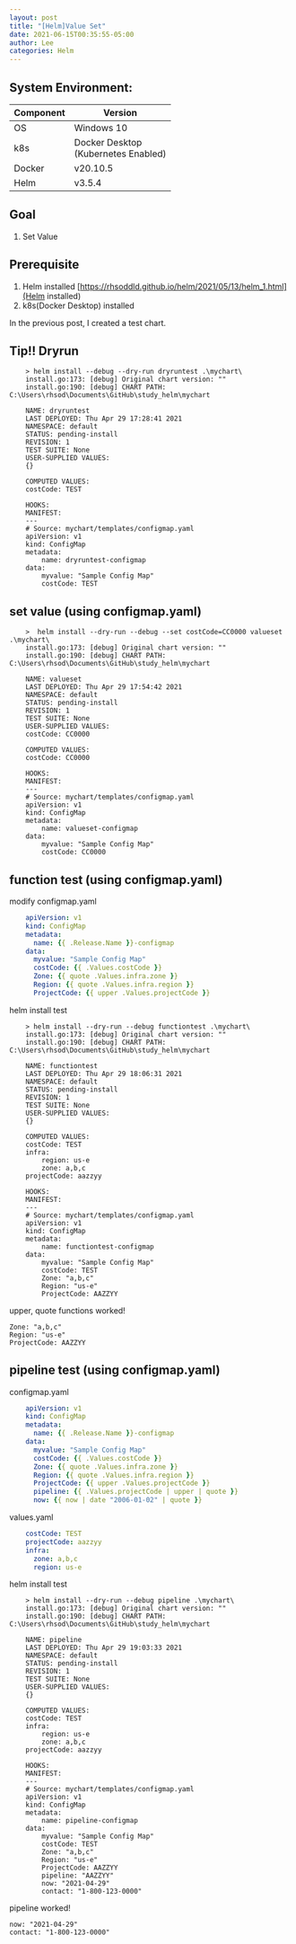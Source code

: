 ```yaml
---
layout: post
title: "[Helm]Value Set"
date: 2021-06-15T00:35:55-05:00
author: Lee
categories: Helm
---
```


## System Environment:  

|  Component  |  Version  |
| ---- | ---- |
|  OS  |  Windows 10  |
|  k8s  |  Docker Desktop <br>(Kubernetes Enabled)  |
|  Docker  |  v20.10.5  |
|  Helm  |  v3.5.4  |

## Goal
1. Set Value

## Prerequisite
1. Helm installed [https://rhsoddld.github.io/helm/2021/05/13/helm_1.html](Helm installed)  
2. k8s(Docker Desktop) installed

In the previous post, I created a test chart.  

## Tip!! Dryrun 

```console
	> helm install --debug --dry-run dryruntest .\mychart\
	install.go:173: [debug] Original chart version: ""
	install.go:190: [debug] CHART PATH: C:\Users\rhsod\Documents\GitHub\study_helm\mychart

	NAME: dryruntest
	LAST DEPLOYED: Thu Apr 29 17:28:41 2021
	NAMESPACE: default
	STATUS: pending-install
	REVISION: 1
	TEST SUITE: None
	USER-SUPPLIED VALUES:
	{}

	COMPUTED VALUES:
	costCode: TEST

	HOOKS:
	MANIFEST:
	---
	# Source: mychart/templates/configmap.yaml
	apiVersion: v1
	kind: ConfigMap
	metadata:
		name: dryruntest-configmap
	data:
		myvalue: "Sample Config Map"
		costCode: TEST
```

## set value (using configmap.yaml)

```console
	>  helm install --dry-run --debug --set costCode=CC0000 valueset .\mychart\
	install.go:173: [debug] Original chart version: ""
	install.go:190: [debug] CHART PATH: C:\Users\rhsod\Documents\GitHub\study_helm\mychart

	NAME: valueset
	LAST DEPLOYED: Thu Apr 29 17:54:42 2021
	NAMESPACE: default
	STATUS: pending-install
	REVISION: 1
	TEST SUITE: None
	USER-SUPPLIED VALUES:
	costCode: CC0000

	COMPUTED VALUES:
	costCode: CC0000

	HOOKS:
	MANIFEST:
	---
	# Source: mychart/templates/configmap.yaml
	apiVersion: v1
	kind: ConfigMap
	metadata:
		name: valueset-configmap
	data:
		myvalue: "Sample Config Map"
		costCode: CC0000
```

## function test (using configmap.yaml)

modify configmap.yaml
```yaml
	apiVersion: v1
	kind: ConfigMap
	metadata:
	  name: {{ .Release.Name }}-configmap
	data:
	  myvalue: "Sample Config Map"
	  costCode: {{ .Values.costCode }}
	  Zone: {{ quote .Values.infra.zone }}
	  Region: {{ quote .Values.infra.region }}
	  ProjectCode: {{ upper .Values.projectCode }}
```
helm install test  

```console
	> helm install --dry-run --debug functiontest .\mychart\
	install.go:173: [debug] Original chart version: ""
	install.go:190: [debug] CHART PATH: C:\Users\rhsod\Documents\GitHub\study_helm\mychart

	NAME: functiontest
	LAST DEPLOYED: Thu Apr 29 18:06:31 2021
	NAMESPACE: default
	STATUS: pending-install
	REVISION: 1
	TEST SUITE: None
	USER-SUPPLIED VALUES:
	{}

	COMPUTED VALUES:
	costCode: TEST
	infra:
		region: us-e
		zone: a,b,c
	projectCode: aazzyy

	HOOKS:
	MANIFEST:
	---
	# Source: mychart/templates/configmap.yaml
	apiVersion: v1
	kind: ConfigMap
	metadata:
		name: functiontest-configmap
	data:
		myvalue: "Sample Config Map"
		costCode: TEST
		Zone: "a,b,c"
		Region: "us-e"
		ProjectCode: AAZZYY
```

upper, quote functions worked!  

	Zone: "a,b,c"
	Region: "us-e"
	ProjectCode: AAZZYY


## pipeline test (using configmap.yaml)

configmap.yaml 
```yaml
	apiVersion: v1
	kind: ConfigMap
	metadata:
	  name: {{ .Release.Name }}-configmap
	data:
	  myvalue: "Sample Config Map"
	  costCode: {{ .Values.costCode }}
	  Zone: {{ quote .Values.infra.zone }}
	  Region: {{ quote .Values.infra.region }}
	  ProjectCode: {{ upper .Values.projectCode }}
	  pipeline: {{ .Values.projectCode | upper | quote }}
	  now: {{ now | date "2006-01-02" | quote }}
```
values.yaml  
```yaml
	costCode: TEST
	projectCode: aazzyy
	infra:
	  zone: a,b,c
	  region: us-e
```
helm install test 

```console
	> helm install --dry-run --debug pipeline .\mychart\    
	install.go:173: [debug] Original chart version: ""
	install.go:190: [debug] CHART PATH: C:\Users\rhsod\Documents\GitHub\study_helm\mychart

	NAME: pipeline
	LAST DEPLOYED: Thu Apr 29 19:03:33 2021
	NAMESPACE: default
	STATUS: pending-install
	REVISION: 1
	TEST SUITE: None
	USER-SUPPLIED VALUES:
	{}

	COMPUTED VALUES:
	costCode: TEST
	infra:
		region: us-e
		zone: a,b,c
	projectCode: aazzyy

	HOOKS:
	MANIFEST:
	---
	# Source: mychart/templates/configmap.yaml
	apiVersion: v1
	kind: ConfigMap
	metadata:
		name: pipeline-configmap
	data:
		myvalue: "Sample Config Map"
		costCode: TEST
		Zone: "a,b,c"
		Region: "us-e"
		ProjectCode: AAZZYY
		pipeline: "AAZZYY"
		now: "2021-04-29"
		contact: "1-800-123-0000"
```

pipeline worked!   

	now: "2021-04-29"
	contact: "1-800-123-0000"